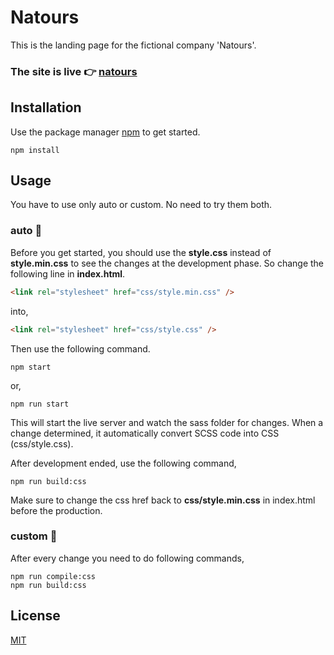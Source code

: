 # Natours
This is the landing page for the fictional company 'Natours'.
### The site is live 👉 [natours](https://asinduvg.gitlab.io/natours-landing)

## Installation

Use the package manager [npm](https://www.npmjs.com/) to get started.

```npm
npm install 
```

## Usage
You have to use only auto or custom. No need to try them both.
### auto 🤘

Before you get started, you should use the **style.css** instead of **style.min.css** to see the changes at the development phase. So change the following line in **index.html**.
```html
<link rel="stylesheet" href="css/style.min.css" />
```
into,
```html
<link rel="stylesheet" href="css/style.css" />
```
Then use the following command.
```npm
npm start
```
or,
```npm
npm run start
```
This will start the live server and watch the sass folder for changes. When a change determined, it automatically convert SCSS code into CSS (css/style.css).

After development ended, use the following command,
```npm
npm run build:css
```
Make sure to change the css href back to **css/style.min.css** in index.html before the production.

### custom 🤘
After every change you need to do following commands,
```npm
npm run compile:css
npm run build:css
```
## License
[MIT](https://choosealicense.com/licenses/mit/)

